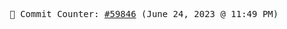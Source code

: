 <p align="center">
    <samp>
        📮 Commit Counter: <a href="https://github.com/Javascript-void0/Javascript-void0/commits/main">#59846</a> (June 24, 2023 @ 11:49 PM)
    </samp>
</p>